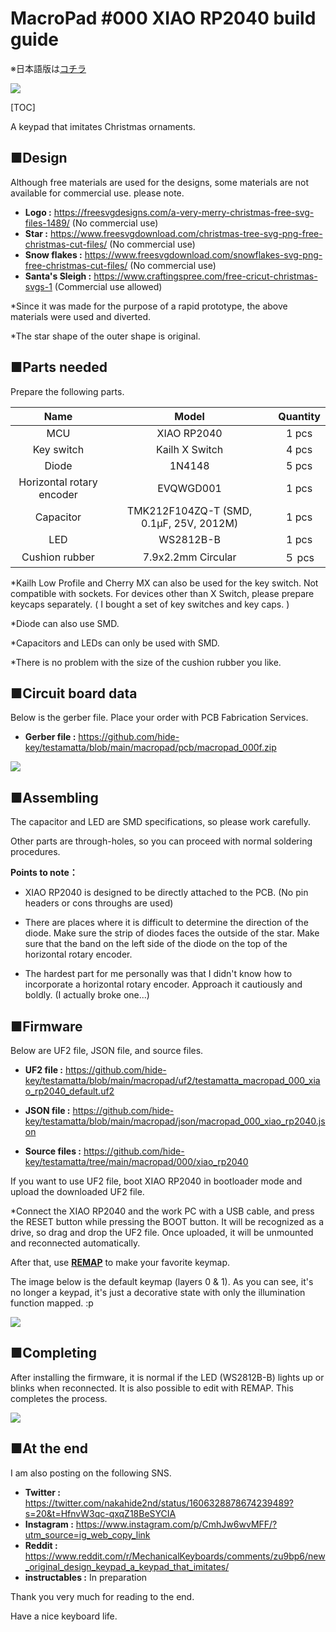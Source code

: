 # MacroPad #000 XIAO RP2040 build guide

※日本語版は[コチラ](https://github.com/hide-key/testamatta/blob/main/macropad/macropad_000_xiao_rp2040_jp.md)

![](assets/macropad_000_xiao_rp2040_jp/IMG_0001.png)



[TOC]

A keypad that imitates Christmas ornaments.



## ■Design

Although free materials are used for the designs, some materials are not available for commercial use. please note.



- **Logo :** https://freesvgdesigns.com/a-very-merry-christmas-free-svg-files-1489/ (No commercial use)
- **Star :** https://www.freesvgdownload.com/christmas-tree-svg-png-free-christmas-cut-files/ (No commercial use)
- **Snow flakes :** https://www.freesvgdownload.com/snowflakes-svg-png-free-christmas-cut-files/ (No commercial use)
- **Santa's Sleigh :** https://www.craftingspree.com/free-cricut-christmas-svgs-1 (Commercial use allowed)



*Since it was made for the purpose of a rapid prototype, the above materials were used and diverted.

*The star shape of the outer shape is original.



## ■Parts needed

Prepare the following parts.

|           Name            |                  Model                  | Quantity |
| :-----------------------: | :-------------------------------------: | :------: |
|            MCU            |               XIAO RP2040               |  1 pcs   |
|        Key switch         |             Kailh X Switch              |  4 pcs   |
|           Diode           |                 1N4148                  |  5 pcs   |
| Horizontal rotary encoder |                EVQWGD001                |  1 pcs   |
|         Capacitor         | TMK212F104ZQ-T (SMD, 0.1μF, 25V, 2012M) |  1 pcs   |
|            LED            |                WS2812B-B                |  1 pcs   |
|      Cushion rubber       |           7.9x2.2mm Circular            |  ５ pcs  |

*Kailh Low Profile and Cherry MX can also be used for the key switch. Not compatible with sockets. For devices other than X Switch, please prepare keycaps separately. ( I bought a set of key switches and key caps. )

*Diode can also use SMD.

*Capacitors and LEDs can only be used with SMD.

*There is no problem with the size of the cushion rubber you like.



## ■Circuit board data

Below is the gerber file. Place your order with PCB Fabrication Services.

- **Gerber file :** https://github.com/hide-key/testamatta/blob/main/macropad/pcb/macropad_000f.zip

![](assets/macropad_000_xiao_rp2040_jp/IMG_2942.png)



## ■Assembling

The capacitor and LED are SMD specifications, so please work carefully.

Other parts are through-holes, so you can proceed with normal soldering procedures.



**Points to note：**

- XIAO RP2040 is designed to be directly attached to the PCB. (No pin headers or cons throughs are used)

- There are places where it is difficult to determine the direction of the diode. Make sure the strip of diodes faces the outside of the star. Make sure that the band on the left side of the diode on the top of the horizontal rotary encoder.

- The hardest part for me personally was that I didn't know how to incorporate a horizontal rotary encoder. Approach it cautiously and boldly. (I actually broke one...)

  

## ■Firmware

Below are UF2 file, JSON file, and source files.

- **UF2 file :** https://github.com/hide-key/testamatta/blob/main/macropad/uf2/testamatta_macropad_000_xiao_rp2040_default.uf2

- **JSON file :** https://github.com/hide-key/testamatta/blob/main/macropad/json/macropad_000_xiao_rp2040.json

- **Source files :** https://github.com/hide-key/testamatta/tree/main/macropad/000/xiao_rp2040



If you want to use UF2 file, boot XIAO RP2040 in bootloader mode and upload the downloaded UF2 file.

*Connect the XIAO RP2040 and the work PC with a USB cable, and press the RESET button while pressing the BOOT button. It will be recognized as a drive, so drag and drop the UF2 file. Once uploaded, it will be unmounted and reconnected automatically.

After that, use [**REMAP**](https://remap-keys.app/) to make your favorite keymap.

The image below is the default keymap (layers 0 & 1). As you can see, it's no longer a keypad, it's just a decorative state with only the illumination function mapped. :p

![](assets/macropad_000_xiao_rp2040_jp/remap_000.png)

## ■Completing

After installing the firmware, it is normal if the LED (WS2812B-B) lights up or blinks when reconnected. It is also possible to edit with REMAP.
This completes the process.

![](assets/macropad_000_xiao_rp2040_jp/IMG_2974_2.png)





## ■At the end

I am also posting on the following SNS.



- **Twitter :** https://twitter.com/nakahide2nd/status/1606328878674239489?s=20&t=HfnvW3qc-qxqZ18BeSYCIA
- **Instagram :** https://www.instagram.com/p/CmhJw6wvMFF/?utm_source=ig_web_copy_link
- **Reddit :** https://www.reddit.com/r/MechanicalKeyboards/comments/zu9bp6/new_original_design_keypad_a_keypad_that_imitates/
- **instructables :** In preparation



Thank you very much for reading to the end.

Have a nice keyboard life.

